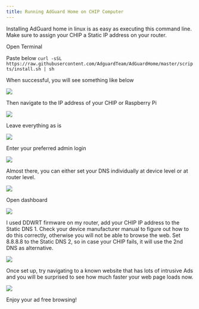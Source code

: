 ```yaml
---
title: Running AdGuard Home on CHIP Computer
---
```

Installing AdGuard home in linux is as easy as executing this command line. Make sure to assign your CHIP a Static IP address on your router.

Open Terminal

Paste below
`curl -sSL https://raw.githubusercontent.com/AdguardTeam/AdGuardHome/master/scripts/install.sh | sh`

When successful, you will see something like below

![](/assets/images/adguard/adguard-chip.png)

Then navigate to the IP address of your CHIP or Raspberry Pi

![](/assets/images/adguard/adguard1.png)

Leave everything as is

![](/assets/images/adguard/adguard2.png)

Enter your preferred admin login 

![](/assets/images/adguard/adguard3.png)

Almost there, you can either set your DNS individually at device level or at router level.

![](/assets/images/adguard/adguard4.png)

Open dashboard

![](/assets/images/adguard/adguard5.png)

I used DDWRT firmware on my router, add your CHIP IP address to the Static DNS 1. Check your device manufacturer manual to figure out how to do this correctly, otherwise you will not be able to browse the web. Set 8.8.8.8 to the Static DNS 2, so in case your CHIP fails, it will use the 2nd DNS as alternative.

![](/assets/images/adguard/ddwrt_dns_settings.png)

Once set up, try navigating to a known website that has lots of intrusive Ads and you will be surprised to see how much faster your web page loads now.

![](/assets/images/adguard/adguard-test2.png)

Enjoy your ad free browsing!
